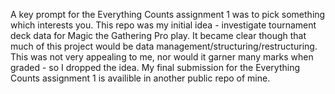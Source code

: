 A key prompt for the Everything Counts assignment 1 was to pick something which interests you.
This repo was my initial idea - investigate tournament deck data for Magic the Gathering Pro play.
It became clear though that much of this project would be data management/structuring/restructuring.
This was not very appealing to me, nor would it garner many marks when graded - so I dropped the idea.
My final submission for the Everything Counts assignment 1 is availible in another public repo of mine.
